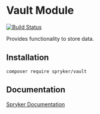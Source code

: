 # Vault Module
[![Build Status](https://travis-ci.org/spryker/vault.svg)](https://travis-ci.org/spryker/vault)

Provides functionality to store data.  

## Installation

```
composer require spryker/vault
```

## Documentation

[Spryker Documentation](https://documentation.spryker.com/module_guide/overview.htm)

